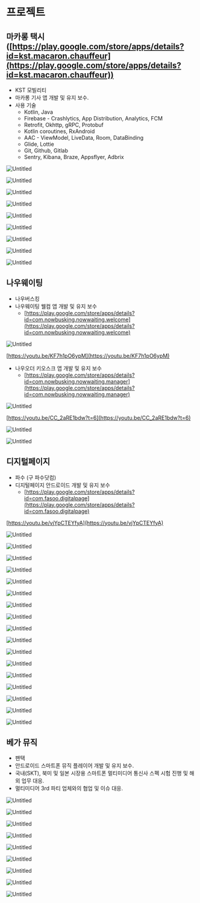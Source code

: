 # 프로젝트

## 마카롱 택시([https://play.google.com/store/apps/details?id=kst.macaron.chauffeur](https://play.google.com/store/apps/details?id=kst.macaron.chauffeur))

- KST 모빌리티
- 마카롱 기사 앱 개발 및 유지 보수.
- 사용 기술
    - Kotlin, Java
    - Firebase - Crashlytics, App Distribution, Analytics, FCM
    - Retrofit, Okhttp, gRPC, Protobuf
    - Kotlin coroutines, RxAndroid
    - AAC - ViewModel, LiveData, Room, DataBinding
    - Glide, Lottie
    - Git, Github, Gitlab
    - Sentry, Kibana, Braze, Appsflyer, Adbrix

![Untitled](https://s3-us-west-2.amazonaws.com/secure.notion-static.com/ceaf2b0f-2ddf-4159-9bac-4b9e9b995dc4/Untitled.png)

![Untitled](https://s3-us-west-2.amazonaws.com/secure.notion-static.com/1f7cd6ec-bb3c-45f2-94d6-133c20fbc7b2/Untitled.png)

![Untitled](https://s3-us-west-2.amazonaws.com/secure.notion-static.com/7bbd2215-f70a-4fbb-a34f-9f69e637fc8a/Untitled.png)

![Untitled](https://s3-us-west-2.amazonaws.com/secure.notion-static.com/a906fde7-f0af-4b6d-880b-cc09734bee68/Untitled.png)

![Untitled](https://s3-us-west-2.amazonaws.com/secure.notion-static.com/03e1485e-f445-4ed6-9b72-16afbefa26fd/Untitled.png)

![Untitled](https://s3-us-west-2.amazonaws.com/secure.notion-static.com/ec5d0f60-1fad-45d1-af3b-57e514172beb/Untitled.png)

![Untitled](https://s3-us-west-2.amazonaws.com/secure.notion-static.com/e1d27c11-119d-432d-bbe3-c69611a1143f/Untitled.png)

![Untitled](https://s3-us-west-2.amazonaws.com/secure.notion-static.com/01b13d90-3dd5-40e4-b954-2ea5ae4a6424/Untitled.png)

![Untitled](https://s3-us-west-2.amazonaws.com/secure.notion-static.com/bd45d05b-2bbf-48be-91dd-8aac8b9ae87f/Untitled.png)

## 나우웨이팅

- 나우버스킹
- 나우웨이팅 웰컴 앱 개발 및 유지 보수
    - [https://play.google.com/store/apps/details?id=com.nowbusking.nowwaiting.welcome](https://play.google.com/store/apps/details?id=com.nowbusking.nowwaiting.welcome)

![Untitled](https://s3-us-west-2.amazonaws.com/secure.notion-static.com/1d636291-e2d7-46a5-ba1b-90fba8f72171/Untitled.png)

[https://youtu.be/KF7h1pO6ypM](https://youtu.be/KF7h1pO6ypM)

- 나우오더 키오스크 앱 개발 및 유지 보수
    - [https://play.google.com/store/apps/details?id=com.nowbusking.nowwaiting.manager](https://play.google.com/store/apps/details?id=com.nowbusking.nowwaiting.manager)

![Untitled](https://s3-us-west-2.amazonaws.com/secure.notion-static.com/0fc05846-9a2c-4967-bdda-1e74a3be989e/Untitled.png)

[https://youtu.be/CC_2aRE1bdw?t=6](https://youtu.be/CC_2aRE1bdw?t=6)

![Untitled](https://s3-us-west-2.amazonaws.com/secure.notion-static.com/bed2dd28-abe5-481d-bae0-d135d99fbe9b/Untitled.png)

![Untitled](https://s3-us-west-2.amazonaws.com/secure.notion-static.com/fa086f01-2ac1-49db-bfd9-036b61e40ac5/Untitled.png)

## 디지털페이지

- 파수 (구 파수닷컴)
- 디지털페이지 안드로이드 개발 및 유지 보수
    - [https://play.google.com/store/apps/details?id=com.fasoo.digitalpage](https://play.google.com/store/apps/details?id=com.fasoo.digitalpage)

[https://youtu.be/vjYpCTEYfyA](https://youtu.be/vjYpCTEYfyA)

![Untitled](https://s3-us-west-2.amazonaws.com/secure.notion-static.com/0d4ae25f-0fd6-4346-af5b-5a9b37f4e86f/Untitled.png)

![Untitled](https://s3-us-west-2.amazonaws.com/secure.notion-static.com/6ff53662-bff4-4586-bedf-dd03af5daf43/Untitled.png)

![Untitled](https://s3-us-west-2.amazonaws.com/secure.notion-static.com/e9ac827c-d579-4197-abcb-ffe4b7c5d45e/Untitled.png)

![Untitled](https://s3-us-west-2.amazonaws.com/secure.notion-static.com/72c70904-89de-4b53-b88c-8d3f0e0872d3/Untitled.png)

![Untitled](https://s3-us-west-2.amazonaws.com/secure.notion-static.com/0549dd83-f72a-4956-a6e0-0f3ddbf95157/Untitled.png)

![Untitled](https://s3-us-west-2.amazonaws.com/secure.notion-static.com/a97b5195-aec0-4a3f-822d-7265c06118f7/Untitled.png)

![Untitled](https://s3-us-west-2.amazonaws.com/secure.notion-static.com/19a98e27-a7db-42f8-a9ed-b0656fc15e65/Untitled.png)

![Untitled](https://s3-us-west-2.amazonaws.com/secure.notion-static.com/08000643-8b40-4bed-9c7d-f55d1be0e14c/Untitled.png)

![Untitled](https://s3-us-west-2.amazonaws.com/secure.notion-static.com/af0c2021-f0e7-45dd-944e-d6def72b7e8a/Untitled.png)

![Untitled](https://s3-us-west-2.amazonaws.com/secure.notion-static.com/90b4f039-18c3-4e6e-b102-dea380c657c7/Untitled.png)

![Untitled](https://s3-us-west-2.amazonaws.com/secure.notion-static.com/d307037c-0eda-4193-aaf5-4ea0b73e1ecf/Untitled.png)

![Untitled](https://s3-us-west-2.amazonaws.com/secure.notion-static.com/7d5e7cee-45c3-4955-8d44-93b03ec6f3ab/Untitled.png)

![Untitled](https://s3-us-west-2.amazonaws.com/secure.notion-static.com/6225e162-58ab-4212-8d3e-bd9ef0743643/Untitled.png)

![Untitled](https://s3-us-west-2.amazonaws.com/secure.notion-static.com/aa49e265-99d9-42d7-9e03-ce8387d0fff0/Untitled.png)

![Untitled](https://s3-us-west-2.amazonaws.com/secure.notion-static.com/81633bc3-7fc8-417f-ae45-17076a6d7b15/Untitled.png)

![Untitled](https://s3-us-west-2.amazonaws.com/secure.notion-static.com/caa2a405-12cc-4179-97d7-4bb94c63fc6f/Untitled.png)

![Untitled](https://s3-us-west-2.amazonaws.com/secure.notion-static.com/1588b17d-c6e0-4cb8-8ebf-c17554fd307e/Untitled.png)

## 베가 뮤직

- 팬택
- 안드로이드 스마트폰 뮤직 플레이어 개발 및 유지 보수.
- 국내(SKT), 북미 및 일본 시장용 스마트폰 멀티미디어 통신사 스펙 시험 진행 및 해외 업무 대응.
- 멀티미디어 3rd 파티 업체와의 협업 및 이슈 대응.

![Untitled](https://s3-us-west-2.amazonaws.com/secure.notion-static.com/d43bd3dc-f26e-461e-a8c9-495586dd8857/Untitled.png)

![Untitled](https://s3-us-west-2.amazonaws.com/secure.notion-static.com/113df4f1-ae00-4c7c-a0b1-30d5620ab37f/Untitled.png)

![Untitled](https://s3-us-west-2.amazonaws.com/secure.notion-static.com/ed7e6be5-4c36-4608-a520-f2450bd1246d/Untitled.png)

![Untitled](https://s3-us-west-2.amazonaws.com/secure.notion-static.com/c8184fe0-27ef-4b4a-b51a-2fa5af55265c/Untitled.png)

![Untitled](https://s3-us-west-2.amazonaws.com/secure.notion-static.com/e2422af6-fc4e-45e9-b3d1-c0c5f2194fb5/Untitled.png)

![Untitled](https://s3-us-west-2.amazonaws.com/secure.notion-static.com/e2dd1623-3984-4e3d-b726-0225f71713e0/Untitled.png)

![Untitled](https://s3-us-west-2.amazonaws.com/secure.notion-static.com/5222603a-4162-451c-bbdb-37d9c615d1d8/Untitled.png)

![Untitled](https://s3-us-west-2.amazonaws.com/secure.notion-static.com/f03e7a1f-afff-41ae-a294-5f4ed24b8e0a/Untitled.png)

![Untitled](https://s3-us-west-2.amazonaws.com/secure.notion-static.com/6da13319-1b50-4d4f-924d-e91529a28f6a/Untitled.png)
